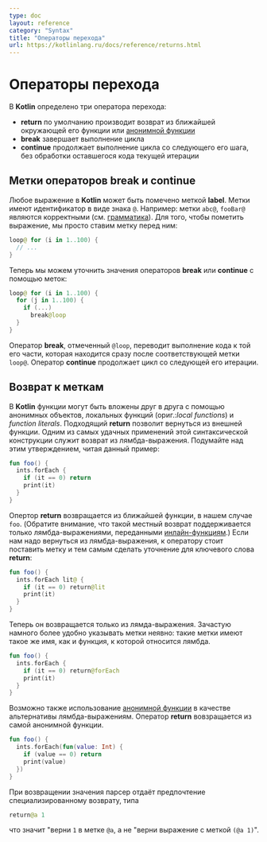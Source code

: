 ```yaml
---
type: doc
layout: reference
category: "Syntax"
title: "Операторы перехода"
url: https://kotlinlang.ru/docs/reference/returns.html
---
```


<!--# Returns and Jumps-->
# Операторы перехода

<!--Kotlin has three structural jump operators-->
В <b>Kotlin</b> определено три оператора перехода:

<!--* **return** By default returns from the nearest enclosing function or [anonymous function](lambdas.html#anonymous-functions).
* **break**. Terminates the nearest enclosing loop.
* **continue**. Proceeds to the next step of the nearest enclosing loop.-->
* **return** по умолчанию производит возврат из ближайшей окружающей его функции или [анонимной функции](lambdas.md#anonymous-functions)
* **break** завершает выполнение цикла
* **continue** продолжает выполнение цикла со следующего его шага, без обработки оставшегося кода текущей итерации


<!--## Break and Continue Labels-->
## Метки операторов **break** и **continue**

<!--Any expression in Kotlin may be marked with a **label**.
Labels have the form of an identifier followed by the `@` sign, for example: `abc@`, `fooBar@` are valid labels (see the [grammar](grammar.html#label)).
To label an expression, we just put a label in front of it-->
Любое выражение в <b>Kotlin</b> может быть помечено меткой **label**.
Метки имеют идентификатор в виде знака `@`. Например: метки `abc@`, `fooBar@` являются корректными
(см. [грамматика](http://kotlinlang.org/docs/reference/grammar.html#label)). Для того, чтобы пометить выражение, мы просто ставим метку перед ним:

``` kotlin
loop@ for (i in 1..100) {
  // ...
}
```

<!--Now, we can qualify a **break** or a **continue** with a label:-->
Теперь мы можем уточнить значения операторов **break** или **continue** с помощью меток:

``` kotlin
loop@ for (i in 1..100) {
  for (j in 1..100) {
    if (...)
      break@loop
  }
}
```

<!--A **break** qualified with a label jumps to the execution point right after the loop marked with that label.
A **continue** proceeds to the next iteration of that loop.-->
Оператор **break**, отмеченный `@loop`, переводит выполнение кода к той его части, которая находится сразу после соответствующей метки `loop@`.
Оператор **continue** продолжает цикл со следующей его итерации.

<a name="return-at-labels"></a>

<!--## Return at Labels-->
## Возврат к меткам

<!--With function literals, local functions and object expression, functions can be nested in Kotlin. 
Qualified **return**s allow us to return from an outer function. 
The most important use case is returning from a lambda expression. Recall that when we write this:-->
В <b>Kotlin</b> функции могут быть вложены друг в друга с помощью анонимных объектов, локальных функций (ориг.:_local functions_) и _function literals_.
Подходящий **return** позволит вернуться из внешней функции.
Одним из самых удачных применений этой синтаксической конструкции служит возврат из лямбда-выражения. Подумайте над этим утверждением, читая данный пример:

``` kotlin
fun foo() {
  ints.forEach {
    if (it == 0) return
    print(it)
  }
}
```

<!--The **return** expression returns from the nearest enclosing function, i.e. `foo`.
(Note that such non-local returns are supported only for lambda expressions passed to [inline functions](inline-functions.html).)
If we need to return from a lambda expression, we have to label it and qualify the **return**:-->
Опертор **return** возвращается из ближайшей функции, в нашем случае `foo`.
(Обратите внимание, что такой местный возврат поддерживается только лямбда-выражениями, переданными [инлайн-функциям](inline-functions.html).) Если нам надо вернуться из лямбда-выражения, к оператору стоит поставить метку и тем самым сделать уточнение для ключевого слова **return**:

``` kotlin
fun foo() {
  ints.forEach lit@ {
    if (it == 0) return@lit
    print(it)
  }
}
```

<!--Now, it returns only from the lambda expression. Oftentimes it is more convenient to use implicits labels:
such a label has the same name as the function to which the lambda is passed.-->
Теперь он возвращается только из лямда-выражения. Зачастую намного более удобно указывать метки неявно: такие метки имеют такое же имя, как и функция, к которой относится лямбда.  

``` kotlin
fun foo() {
  ints.forEach {
    if (it == 0) return@forEach
    print(it)
  }
}
```

<!--Alternatively, we can replace the lambda expression with an [anonymous function](lambdas.html#anonymous-functions).
A **return** statement in an anomymous function will return from the anonymous function itself.-->
Возможно также использование [анонимной функции](lambdas.html#anonymous-functions) в качестве альтернативы лямбда-выражениям. Оператор **return** вовзращается из самой анонимной функции.

``` kotlin
fun foo() {
  ints.forEach(fun(value: Int) {
    if (value == 0) return
    print(value)
  })
}
```

<!--When returning a value, the parser gives preference to the qualified return, i.e.-->
При возвращении значения парсер отдаёт предпочтение специализированному возврату, типа

``` kotlin
return@a 1
```

<!--means "return `1` at label `@a`" and not "return a labeled expression `(@a 1)`".-->
что значит "верни `1` в метке `@a`, а не "верни выражение с меткой `(@a 1)`".
